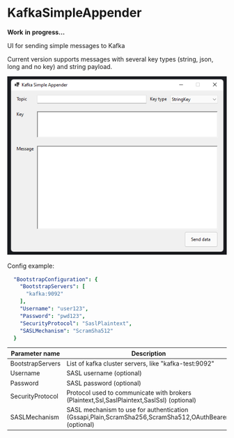 # KafkaSimpleAppender

**Work** **in** **progress...**

UI for sending simple messages to Kafka

Current version supports messages with several key types (string, json, long and no key) and string payload.

![Details](Example.png)

Config example:

```yaml
  "BootstrapConfiguration": {
    "BootstrapServers": [
      "kafka:9092"
    ],
    "Username": "user123",
    "Password": "pwd123",
    "SecurityProtocol": "SaslPlaintext",
    "SASLMechanism": "ScramSha512"
  }
```

| Parameter name | Description   |
| -------------- | ------------- |
| BootstrapServers | List of kafka cluster servers, like "kafka-test:9092"  |
| Username | SASL username (optional)  |
| Password | SASL password (optional)  |
| SecurityProtocol | Protocol used to communicate with brokers (Plaintext,Ssl,SaslPlaintext,SaslSsl) (optional)  |
| SASLMechanism | SASL mechanism to use for authentication (Gssapi,Plain,ScramSha256,ScramSha512,OAuthBearer) (optional)  |
